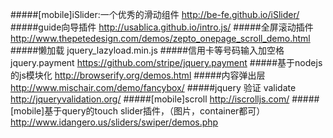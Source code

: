 #####[mobile]iSlider:一个优秀的滑动组件
http://be-fe.github.io/iSlider/
#####guide向导插件
http://usablica.github.io/intro.js/
#####全屏滚动插件
http://www.thepetedesign.com/demos/zepto_onepage_scroll_demo.html
#####懒加载
jquery_lazyload.min.js
#####信用卡等号码输入加空格 jquery.payment
https://github.com/stripe/jquery.payment
#####基于nodejs的js模块化
http://browserify.org/demos.html
#####内容弹出层
http://www.mischair.com/demo/fancybox/
#####jquery 验证 validate
http://jqueryvalidation.org/
#####[mobile]scroll
http://iscrolljs.com/
#####[mobile]基于query的touch slider插件，（图片，container都可）
http://www.idangero.us/sliders/swiper/demos.php
